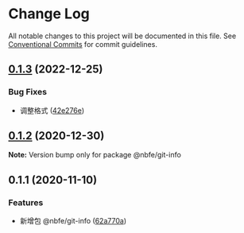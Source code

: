 # Change Log

All notable changes to this project will be documented in this file.
See [Conventional Commits](https://conventionalcommits.org) for commit guidelines.

## [0.1.3](https://github.com/shuoshubao/nbfe/compare/@nbfe/git-info@0.1.2...@nbfe/git-info@0.1.3) (2022-12-25)


### Bug Fixes

* 调整格式 ([42e276e](https://github.com/shuoshubao/nbfe/commit/42e276ee19c03ca23b3237318fb4d98ec72f8f8f))





## [0.1.2](https://github.com/shuoshubao/nbfe/compare/@nbfe/git-info@0.1.1...@nbfe/git-info@0.1.2) (2020-12-30)

**Note:** Version bump only for package @nbfe/git-info





## 0.1.1 (2020-11-10)


### Features

* 新增包 @nbfe/git-info ([62a770a](https://github.com/shuoshubao/nbfe/commit/62a770a))
